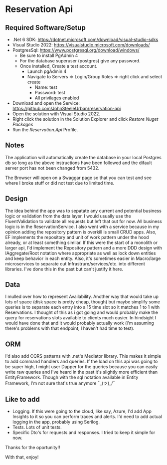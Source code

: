 # Reservation Api

## Required Software/Setup

- .Net 6 SDK: https://dotnet.microsoft.com/download/visual-studio-sdks
- Visual Studio 2022: https://visualstudio.microsoft.com/downloads/
- PostgresSql:  https://www.postgresql.org/download/windows/
    - Be sure to install PgAdmin 4
    - For the database superuser (postgres) give any password.
    - Once installed, Create a test account.
        - Launch pgAdmin 4
        - Navigate to Servers => Login/Group Roles => right click and select create
            - Name: test
            - Password: test
            - All privilages enabled 
- Download and open the Service: https://github.com/JohnSteeleUrban/reservation-api
- Open the solution with Visual Studio 2022.
- Right click the solution in the Solution Explorer and click *Restore Nuget Packages*
- Run the *Reservation.Api* Profile.


## Notes
The application will automatically create the database in your local Postgres db so long as the above instructions have been followed and the difault server port has not been changed from 5432.

The Browser will open on a Swaggar page so that you can test and see where I broke stuff or did not test due to limited time.

Design
------
The idea behind the app was to sepatate any current and potential business logic or validation from the data layer.  I would usually use the FluentValidation to validate all requests but left that out for now. All business logic is in the ReservationService.  I also went with a service because in my opinion adding the repository pattern is overkill is small CRUD apps.  Also, EF implements the repository and unit of work pattern under the hood already, or at least something similar.  If this were the start of a monolith or larger api, I'd implement the Repository pattern and a more DDD design with IAggregate/Root notation where appropriate as well as lock down entities and keep behavior in each entity. 
Also, it's sometimes easier in Macro/large microservices to separate out Infrastrure/services/etc. into different libraries.  I've done this in the past but can't justify it here.

Data
----
I mulled over how to represent Availability.  Another way that would take up lots of space (disk space is pretty cheap, though) but maybe simplify some queries is to separate each entry into a 15 time slot so it matches 1 to 1 with Reservations.  I thought of this as i got going and would probably make the query for reservations slots available to clients much easier.  In hindsight I would have done that and it would probably actually work (i'm assuming there's problems with that endpoint, I haven't had time to test).

ORM
----
I'd also add CQRS patterns with .net's Mediator library.  This makes it simple to add command handlers and queries.  If the load on this api was going to be super high, I might user Dapper for the queries because you can easily write raw queries and I've heard in the past it's slightly more efficient than EntityFramework.  Though with the sql notation available in Entity Framework, I'm not sure that's true anymore ¯\_(ツ)_/¯

Like to add
---------
- Logging.  If this were going to the cloud, like say, Azure, I'd add App Insights to it so you can perform traces and alerts.  I'd need to add actual logging in the app, probably using Serilog.
- Tests.  Lots of unit tests.
- Specific Dto's for requests and responses.  I tried to keep it simple for now.

  
Thanks for the oportunity!!

With that, enjoy!

